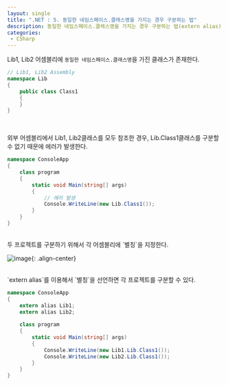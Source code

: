 ```yaml
---
layout: single
title: ".NET : 5. 동일한 네임스페이스.클래스명을 가지는 경우 구분하는 법"
description: 동일한 네임스페이스.클래스명을 가지는 경우 구분하는 법(extern alias)
categories:
 - CSharp
---
```


Lib1, Lib2 어셈블리에 `동일한 네임스페이스.클래스명`을 가진 클래스가 존재한다.

```csharp
// Lib1, Lib2 Assembly
namespace Lib
{
    public class Class1
    {
    }
}
```

<br/>

외부 어셈블리에서 Lib1, Lib2클래스를 모두 참조한 경우, Lib.Class1클래스를 구분할 수 없기 때문에 에러가 발생한다.

```csharp
namespace ConsoleApp
{
    class program
    {
        static void Main(string[] args)
        {
            // 에러 발생
            Console.WriteLine(new Lib.Class1());
        }
    }
}
```
<br/>
두 프로젝트를 구분하기 위해서 각 어셈블리에 `별칭`을 지정한다.

![image](https://user-images.githubusercontent.com/38006679/136136851-cf0c435d-583e-4e90-b098-0844a9a653e1.png){: .align-center}

<br/>
`extern alias`를 이용해서 `별칭`을 선언하면 각 프로젝트를 구분할 수 있다.

```csharp
namespace ConsoleApp
{
    extern alias Lib1;
    extern alias Lib2;
  
    class program
    {
        static void Main(string[] args)
        {
            Console.WriteLine(new Lib1.Lib.Class1());
            Console.WriteLine(new Lib2.Lib.Class1());
        }
    }
}
```